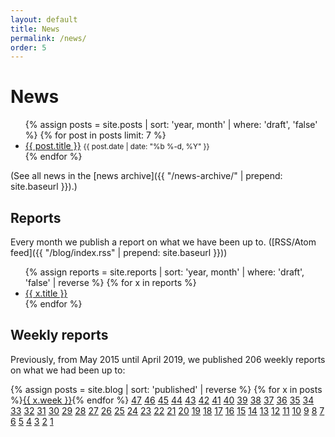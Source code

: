 ```yaml
---
layout: default
title: News
permalink: /news/
order: 5
---
```


# News

<ul class="list-unstyled">
    {% assign posts = site.posts | sort: 'year, month' | where: 'draft', 'false' %}
    {% for post in posts limit: 7 %}
    <li>
        <a href="{{ post.url | prepend: site.baseurl }}">{{ post.title }}</a>
        <small class="text-muted">{{ post.date | date: "%b %-d, %Y" }}</small>
    </li>
    {% endfor %}
</ul>
(See all news in the [news archive]({{ "/news-archive/" | prepend: site.baseurl }}).)

## Reports

Every month we publish a report on what we have been up to. ([RSS/Atom feed]({{ "/blog/index.rss" | prepend: site.baseurl }}))

<ul class="list-unstyled">
    {% assign reports = site.reports | sort: 'year, month' | where: 'draft', 'false' | reverse %}
    {% for x in reports %}
    <li>
        <a href="{{ x.url | prepend: site.baseurl }}">{{ x.title }}</a>
    </li>
    {% endfor %}
</ul>

## Weekly reports

Previously, from May 2015 until April 2019, we published 206 weekly reports on what we had been up to:

{% assign posts = site.blog | sort: 'published' | reverse %}
{% for x in posts %}<a href="{{ x.url | prepend: site.baseurl }}" class="btn btn-outline-primary btn-sm mr-1 mb-1">{{ x.week }}</a>{% endfor %}
<a href="https://people.debian.org/~lunar/blog/posts/reproducible_builds_stretch_week_47/" class="btn btn-outline-primary btn-sm mr-1 mb-1">47</a>
<a href="https://people.debian.org/~lunar/blog/posts/reproducible_builds_stretch_week_46/" class="btn btn-outline-primary btn-sm mr-1 mb-1">46</a>
<a href="https://people.debian.org/~lunar/blog/posts/reproducible_builds_stretch_week_45/" class="btn btn-outline-primary btn-sm mr-1 mb-1">45</a>
<a href="https://people.debian.org/~lunar/blog/posts/reproducible_builds_stretch_week_44/" class="btn btn-outline-primary btn-sm mr-1 mb-1">44</a>
<a href="https://people.debian.org/~lunar/blog/posts/reproducible_builds_stretch_week_43/" class="btn btn-outline-primary btn-sm mr-1 mb-1">43</a>
<a href="https://people.debian.org/~lunar/blog/posts/reproducible_builds_stretch_week_42/" class="btn btn-outline-primary btn-sm mr-1 mb-1">42</a>
<a href="https://people.debian.org/~lunar/blog/posts/reproducible_builds_stretch_week_41/" class="btn btn-outline-primary btn-sm mr-1 mb-1">41</a>
<a href="https://people.debian.org/~lunar/blog/posts/reproducible_builds_stretch_week_40/" class="btn btn-outline-primary btn-sm mr-1 mb-1">40</a>
<a href="https://people.debian.org/~lunar/blog/posts/reproducible_builds_stretch_week_39/" class="btn btn-outline-primary btn-sm mr-1 mb-1">39</a>
<a href="https://people.debian.org/~lunar/blog/posts/reproducible_builds_stretch_week_38/" class="btn btn-outline-primary btn-sm mr-1 mb-1">38</a>
<a href="https://people.debian.org/~lunar/blog/posts/reproducible_builds_stretch_week_37/" class="btn btn-outline-primary btn-sm mr-1 mb-1">37</a>
<a href="https://people.debian.org/~lunar/blog/posts/reproducible_builds_stretch_week_36/" class="btn btn-outline-primary btn-sm mr-1 mb-1">36</a>
<a href="https://people.debian.org/~lunar/blog/posts/reproducible_builds_stretch_week_35/" class="btn btn-outline-primary btn-sm mr-1 mb-1">35</a>
<a href="https://people.debian.org/~lunar/blog/posts/reproducible_builds_stretch_week_34/" class="btn btn-outline-primary btn-sm mr-1 mb-1">34</a>
<a href="https://people.debian.org/~lunar/blog/posts/reproducible_builds_stretch_week_33/" class="btn btn-outline-primary btn-sm mr-1 mb-1">33</a>
<a href="https://people.debian.org/~lunar/blog/posts/reproducible_builds_stretch_week_32/" class="btn btn-outline-primary btn-sm mr-1 mb-1">32</a>
<a href="https://people.debian.org/~lunar/blog/posts/reproducible_builds_stretch_week_31/" class="btn btn-outline-primary btn-sm mr-1 mb-1">31</a>
<a href="https://people.debian.org/~lunar/blog/posts/reproducible_builds_stretch_week_30/" class="btn btn-outline-primary btn-sm mr-1 mb-1">30</a>
<a href="https://people.debian.org/~lunar/blog/posts/reproducible_builds_stretch_week_29/" class="btn btn-outline-primary btn-sm mr-1 mb-1">29</a>
<a href="https://people.debian.org/~lunar/blog/posts/reproducible_builds_stretch_week_28/" class="btn btn-outline-primary btn-sm mr-1 mb-1">28</a>
<a href="https://people.debian.org/~lunar/blog/posts/reproducible_builds_stretch_week_27/" class="btn btn-outline-primary btn-sm mr-1 mb-1">27</a>
<a href="https://people.debian.org/~lunar/blog/posts/reproducible_builds_stretch_week_26/" class="btn btn-outline-primary btn-sm mr-1 mb-1">26</a>
<a href="https://people.debian.org/~lunar/blog/posts/reproducible_builds_stretch_week_25/" class="btn btn-outline-primary btn-sm mr-1 mb-1">25</a>
<a href="https://people.debian.org/~lunar/blog/posts/reproducible_builds_stretch_week_24/" class="btn btn-outline-primary btn-sm mr-1 mb-1">24</a>
<a href="https://people.debian.org/~lunar/blog/posts/reproducible_builds_stretch_week_23/" class="btn btn-outline-primary btn-sm mr-1 mb-1">23</a>
<a href="https://people.debian.org/~lunar/blog/posts/reproducible_builds_stretch_week_22/" class="btn btn-outline-primary btn-sm mr-1 mb-1">22</a>
<a href="https://people.debian.org/~lunar/blog/posts/reproducible_builds_stretch_week_21/" class="btn btn-outline-primary btn-sm mr-1 mb-1">21</a>
<a href="https://people.debian.org/~lunar/blog/posts/reproducible_builds_stretch_week_20/" class="btn btn-outline-primary btn-sm mr-1 mb-1">20</a>
<a href="https://people.debian.org/~lunar/blog/posts/reproducible_builds_stretch_week_19/" class="btn btn-outline-primary btn-sm mr-1 mb-1">19</a>
<a href="https://people.debian.org/~lunar/blog/posts/reproducible_builds_stretch_week_18/" class="btn btn-outline-primary btn-sm mr-1 mb-1">18</a>
<a href="https://people.debian.org/~lunar/blog/posts/reproducible_builds_stretch_week_17/" class="btn btn-outline-primary btn-sm mr-1 mb-1">17</a>
<a href="https://people.debian.org/~lunar/blog/posts/reproducible_builds_stretch_week_16/" class="btn btn-outline-primary btn-sm mr-1 mb-1">16</a>
<a href="https://people.debian.org/~lunar/blog/posts/reproducible_builds_stretch_week_15/" class="btn btn-outline-primary btn-sm mr-1 mb-1">15</a>
<a href="https://people.debian.org/~lunar/blog/posts/reproducible_builds_stretch_week_14/" class="btn btn-outline-primary btn-sm mr-1 mb-1">14</a>
<a href="https://people.debian.org/~lunar/blog/posts/reproducible_builds_stretch_week_13/" class="btn btn-outline-primary btn-sm mr-1 mb-1">13</a>
<a href="https://people.debian.org/~lunar/blog/posts/reproducible_builds_stretch_week_12/" class="btn btn-outline-primary btn-sm mr-1 mb-1">12</a>
<a href="https://people.debian.org/~lunar/blog/posts/reproducible_builds_stretch_week_11/" class="btn btn-outline-primary btn-sm mr-1 mb-1">11</a>
<a href="https://people.debian.org/~lunar/blog/posts/reproducible_builds_stretch_week_10/" class="btn btn-outline-primary btn-sm mr-1 mb-1">10</a>
<a href="https://people.debian.org/~lunar/blog/posts/reproducible_builds_stretch_week_9/" class="btn btn-outline-primary btn-sm mr-1 mb-1">9</a>
<a href="https://people.debian.org/~lunar/blog/posts/reproducible_builds_stretch_week_8/" class="btn btn-outline-primary btn-sm mr-1 mb-1">8</a>
<a href="https://people.debian.org/~lunar/blog/posts/reproducible_builds_stretch_week_7/" class="btn btn-outline-primary btn-sm mr-1 mb-1">7</a>
<a href="https://people.debian.org/~lunar/blog/posts/reproducible_builds_stretch_week_6/" class="btn btn-outline-primary btn-sm mr-1 mb-1">6</a>
<a href="https://people.debian.org/~lunar/blog/posts/reproducible_builds_stretch_week_5/" class="btn btn-outline-primary btn-sm mr-1 mb-1">5</a>
<a href="https://people.debian.org/~lunar/blog/posts/reproducible_builds_stretch_week_4/" class="btn btn-outline-primary btn-sm mr-1 mb-1">4</a>
<a href="https://people.debian.org/~lunar/blog/posts/reproducible_builds_stretch_week_3/" class="btn btn-outline-primary btn-sm mr-1 mb-1">3</a>
<a href="https://people.debian.org/~lunar/blog/posts/reproducible_builds_stretch_week_2/" class="btn btn-outline-primary btn-sm mr-1 mb-1">2</a>
<a href="https://people.debian.org/~lunar/blog/posts/reproducible_builds_stretch_week_1/" class="btn btn-outline-primary btn-sm mr-1 mb-1">1</a>
